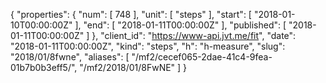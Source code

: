 {
  "properties": {
    "num": [
      748
    ],
    "unit": [
      "steps"
    ],
    "start": [
      "2018-01-10T00:00:00Z"
    ],
    "end": [
      "2018-01-11T00:00:00Z"
    ],
    "published": [
      "2018-01-11T00:00:00Z"
    ]
  },
  "client_id": "https://www-api.jvt.me/fit",
  "date": "2018-01-11T00:00:00Z",
  "kind": "steps",
  "h": "h-measure",
  "slug": "2018/01/8fwne",
  "aliases": [
    "/mf2/cecef065-2dae-41c4-9fea-01b7b0b3eff5/",
    "/mf2/2018/01/8FwNE"
  ]
}
